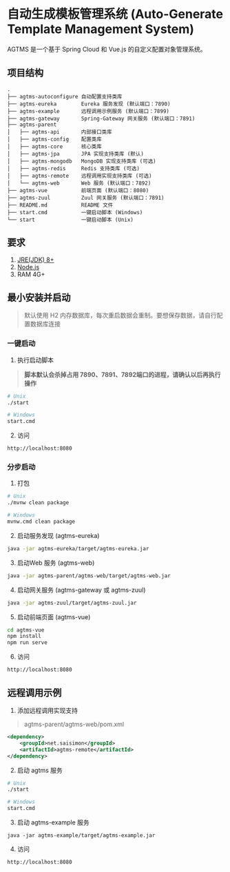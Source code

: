 # 自动生成模板管理系统 (Auto-Generate Template Management System)
AGTMS 是一个基于 Spring Cloud 和 Vue.js 的自定义配置对象管理系统。

## 项目结构
```
.
├── agtms-autoconfigure 自动配置支持类库
├── agtms-eureka        Eureka 服务发现 (默认端口：7890)
├── agtms-example       远程调用示例服务 (默认端口：7899)
├── agtms-gateway       Spring-Gateway 网关服务 (默认端口：7891)
├── agtms-parent 
│   ├── agtms-api       内部接口类库
│   ├── agtms-config    配置类库
│   ├── agtms-core      核心类库
│   ├── agtms-jpa       JPA 实现支持类库 (默认)
│   ├── agtms-mongodb   MongoDB 实现支持类库 (可选)
│   ├── agtms-redis     Redis 支持类库 (可选)
│   ├── agtms-remote    远程调用实现支持类库 (可选)
│   └── agtms-web       Web 服务 (默认端口：7892)
├── agtms-vue           前端页面 (默认端口：8080)
├── agtms-zuul          Zuul 网关服务 (默认端口：7891)
├── README.md           README 文件
├── start.cmd           一键启动脚本 (Windows)
└── start               一键启动脚本 (Unix)
```

## 要求
1. [JRE(JDK) 8+](https://www.java.com)
2. [Node.js](https://nodejs.org/)
3. RAM 4G+

## 最小安装并启动
> 默认使用 H2 内存数据库，每次重启数据会重制。要想保存数据，请自行配置数据库连接
### 一键启动
1. 执行启动脚本
> **脚本默认会杀掉占用 7890、7891、7892端口的进程，请确认以后再执行操作**
```sh
# Unix
./start

# Windows
start.cmd
```
2. 访问
```
http://localhost:8080
```

### 分步启动
1. 打包
```sh
# Unix
./mvnw clean package

# Windows
mvnw.cmd clean package
```
2. 启动服务发现 (agtms-eureka)
```sh
java -jar agtms-eureka/target/agtms-eureka.jar
```
3. 启动Web 服务 (agtms-web)
```sh
java -jar agtms-parent/agtms-web/target/agtms-web.jar
```
4. 启动网关服务 (agtms-gateway 或 agtms-zuul)
```sh
java -jar agtms-zuul/target/agtms-zuul.jar
```
5. 启动前端页面 (agtms-vue)
```sh
cd agtms-vue
npm install
npm run serve
```
6. 访问
```
http://localhost:8080
```

## 远程调用示例
1. 添加远程调用实现支持
> agtms-parent/agtms-web/pom.xml
```xml
<dependency>
    <groupId>net.saisimon</groupId>
    <artifactId>agtms-remote</artifactId>
</dependency>
```
2. 启动 agtms 服务
```sh
# Unix
./start

# Windows
start.cmd
```
3. 启动 agtms-example 服务
```
java -jar agtms-example/target/agtms-example.jar
```
4. 访问
```
http://localhost:8080
```